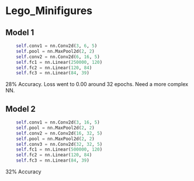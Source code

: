 # Lego_Minifigures

## Model 1
```python
    self.conv1 = nn.Conv2d(3, 6, 5)
    self.pool = nn.MaxPool2d(2, 2)
    self.conv2 = nn.Conv2d(6, 16, 5)
    self.fc1 = nn.Linear(250000, 120)
    self.fc2 = nn.Linear(120, 84)
    self.fc3 = nn.Linear(84, 39)
```
28% Accuracy. Loss went to 0.00 around 32 epochs. 
Need a more complex NN.

## Model 2
```python
    self.conv1 = nn.Conv2d(3, 16, 5)
    self.pool = nn.MaxPool2d(2, 2)
    self.conv2 = nn.Conv2d(16, 32, 5)
    self.pool = nn.MaxPool2d(2, 2)
    self.conv3 = nn.Conv2d(32, 32, 5)
    self.fc1 = nn.Linear(500000, 120)
    self.fc2 = nn.Linear(120, 84)
    self.fc3 = nn.Linear(84, 39)
```
32% Accuracy
